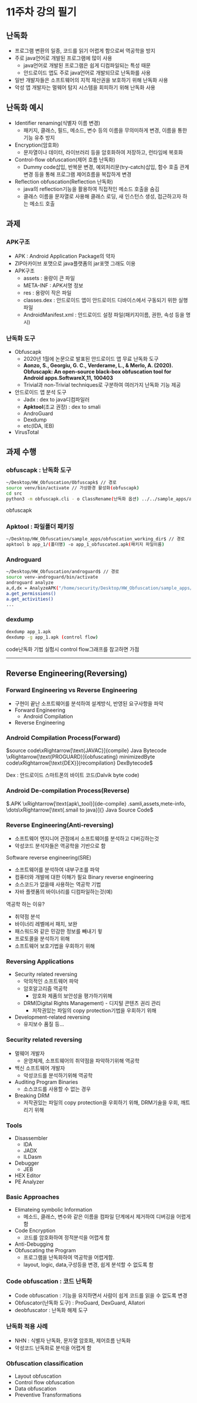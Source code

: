 # 11주차 강의 필기

## 난독화

- 프로그램 변환의 일종, 코드를 읽기 어렵게 함으로써 역공학을 방지
- 주로 java언어로 개발된 프로그램에 많이 사용
  - java언어로 개발된 프로그램은 쉽게 디컴파일되는 특성 때문
  - 안드로이드 앱도 주로 java언어로 개발되므로 난독화를 사용
- 일반 개발자들은 소프트웨어의 지적 재산권을 보호하기 위해 난독화 사용
- 악성 앱 개발자는 멀웨어 탐지 시스템을 회피하기 위해 난독화 사용

## 난독화 예시
- Identifier renaming(식별자 이름 변경)
  - 패키지, 클래스, 필드, 메소드, 변수 등의 이름을 무의미하게 변경, 이름을 통한 기능 유추 방지
- Encryption(암호화)
  - 문자열이나 데이터, 라이브러리 등을 암호화하여 저장하고, 런타임에 복호화
- Control-flow obfuscation(제어 흐름 난독화)
  - Dummy code삽입, 반복문 변경, 예외처리문(try-catch)삽입, 함수 호출 관계 변경 등을 통해 프로그램 제어흐름을 복잡하게 변경
- Reflection obfuscation(Reflection 난독화)
  - java의 reflection기능을 활용하여 직접적인 메소드 호출을 숨김
  - 클래스 이름을 문자열로 사용해 클래스 로딩, 새 인스턴스 생성, 접근하고자 하는 메소드 호출

## 과제 

### APK구조 
- APK : Android Application Package의 약자
- ZIP아카이브 포맷으로 java플랫폼의 jar포맷 그래도 이용
- APK구조
  - assets : 용량이 큰 파일
  - META-INF : APK서명 정보
  - res : 용량이 작은 파일
  - classes.dex : 안드로이드 앱이 안드로이드 디바이스에서 구동되기 위한 실행파일
  - AndroidManifest.xml : 안드로이드 설정 파일(패키지이름, 권한, 속성 등을 명시)

### 난독화 도구
- Obfuscapk
  - 2020년 1월에 논문으로 발표된 안드로이드 앱 무료 난독화 도구
  - **Aonzo, S., Georgiu, G. C., Verderame, L., & Merlo, A. (2020). Obfuscapk: An open-source black-box obfuscation tool for Android apps.SoftwareX,11, 100403**
  - Trivial과 non-Trivial techniques로 구분하여 여러가지 난독화 기능 제공
- 안드로이드 앱 분석 도구
  - Jadx : dex to java디컴파일러
  - **Apktool**(조교 권장) : dex to smali
  - AndroGuard
  - Dexdump
  - etc(IDA, IEB)
- VirusTotal

## 과제 수행

### obfuscapk : 난독화 도구
```sh
~/Desktop/HW_Obfuscation/Obfuscapk$ // 경로
source venv/bin/activate // 가상환경 활성화(obfuscapk)
cd src
python3 -m obfuscapk.cli - o ClassRename(난독화 옵션) ../../sample_apps/app_1.apk(난독화 대상) 
```
obfuscapk

### Apktool : 파일폴더 패키징
```sh
~/Desktop/HW_Obfuscation/sample_apps/obfuscation_working_dir$ // 경로
apktool b app_1/(폴더명) -o app_1_obfuscated.apk(패키지 파일이름)
```

### Androguard
```sh
~/Desktop/HW_Obfuscation/androguard$ // 경로
source venv-androguard/bin/activate
androguard analyze
a,d,dx = AnalyzeAPK("/home/security/Desktop/HW_Obfuscation/sample_apps/app_1.apk")
a.get_permissions()
a.get_activities()
...
```

### dexdump
```sh
dexdump app_1.apk
dexdump -g app_1.apk (control flow)
```
code난독화 기법 실험시 control flow그래프를 참고하면 가점

---

## Reverse Engineering(Reversing)

### Forward Engineering vs Reverse Engineering
- 구현이 끝난 소프트웨어를 분석하여 설계방식, 반영된 요구사항을 파악
- Forward Engineering
  - Android Compilation
- Reverse Engineering

### Android Compilation Process(Forward)
$source code\xRightarrow[\text{JAVAC}]{compile} Java Bytecode \xRightarrow[\text{PROGUARD}]{obfuscating} minimizedByte code\xRightarrow[\text{DEX}]{recompilation} DexBytecode$

Dex : 안드로이드 스마트폰의 바이트 코드(Dalvik byte code)

### Android De-compilation Process(Reverse)
$.APK \xRightarrow[\text{apk\_tool}]{de-compile} .samli,assets,mete-info, \dots\xRightarrow[\text{.smail to java}]{} Java Source Code$ 

### Reverse Engineering(Anti-reversing)
- 소프트웨어 엔지니어 관점에서 소프트웨어를 분석하고 디버깅하는것
- 악성코드 분석자들은 역공학을 기반으로 함

Software reverse engineering(SRE)
- 소프트웨어를 분석하여 내부구조를 파악
- 컴퓨터와 개발에 대한 이해가 필요
Binary reverse engineering
- 소스코드가 없을때 사용하는 역공학 기법
- 자바 플렛폼의 바이너리를 디컴파일하는것(예)

역공학 하는 이유?
- 취약점 분석
- 바이너리 레벨에서 패치, 보완
- 패스워드와 같은 민감한 정보를 빼내기 윟
- 프로토콜을 분석하기 위해
- 소프트웨어 보호기법을 우회하기 위해

### Reversing Applications
- Security related reversing
  - 악의적인 소프트웨어 파악
  - 암호알고리즘 역공학
    - 암호화 제품의 보안성을 평가하기위해 
  - DRM(Digital Rights Management) - 디지털 콘텐츠 권리 관리
    - 저작권있는 파일의 copy protection기법을 우회하기 위해
- Development-related reversing
  - 유지보수 품질 등...

### Security related reversing

- 멀웨어 개발자
  - 운영체제, 소프트웨어의 취약점을 파악하기위해 역공학
- 백신 소프트웨어 개발자
  - 악성코드를 분석하기위해 역공학
- Auditing Program Binaries
  - 소스코드를 사용할 수 없는 경우
- Breaking DRM
  - 저작권있는 파일의 copy protection을 우회하기 위해, DRM기술을 우회, 깨트리기 위해

### Tools
- Disassembler
  - IDA
  - JADX
  - ILDasm
- Debugger
  - JEB
- HEX Editor
- PE Analyzer

### Basic Approaches
- Elimateing symbolic Information
  - 메소드, 클래스, 변수와 같은 이름을 컴파일 단계에서 제거하여 디버깅을 어렵게함
- Code Encryption
  - 코드를 암호화하여 정적분석을 어렵게 함
- Anti-Debugging
- Obfuscating the Program
  - 프로그램을 난독화하여 역공학을 어렵게함.
  - layout, logic, data,구성등을 변경, 쉽게 분석할 수 없도록 함

### Code obfuscation : 코드 난독화
- Code obfuscation : 기능을 유지하면서 사람이 쉽게 코드를 읽을 수 없도록 변경
- Obfuscator(난독화 도구) : ProGuard, DexGuard, Allatori
- deobfuscator : 난독화 해제 도구

### 난독화 적용 사례
- NHN : 식별자 난독화, 문자열 암호화, 제어흐름 난독화
- 악성코드 난독화로 분석을 어렵게 함

### Obfuscation classification
- Layout obfuscation
- Control flow obfuscation
- Data obfuscation
- Preventive Transformations